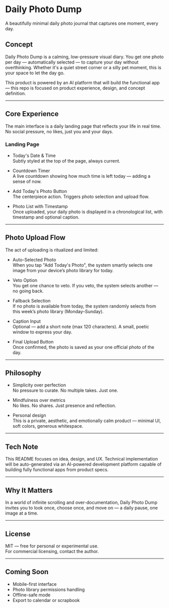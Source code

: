 # Daily Photo Dump

A beautifully minimal daily photo journal that captures one moment, every day.

## Concept

Daily Photo Dump is a calming, low-pressure visual diary. You get one photo per day — automatically selected — to capture your day without overthinking. Whether it's a quiet street corner or a silly pet moment, this is your space to let the day go.

This product is powered by an AI platform that will build the functional app — this repo is focused on product experience, design, and concept definition.

---

## Core Experience

The main interface is a daily landing page that reflects your life in real time. No social pressure, no likes, just you and your days.

### Landing Page

- Today's Date & Time  
  Subtly styled at the top of the page, always current.

- Countdown Timer  
  A live countdown showing how much time is left today — adding a sense of now.

- Add Today's Photo Button  
  The centerpiece action. Triggers photo selection and upload flow.

- Photo List with Timestamp  
  Once uploaded, your daily photo is displayed in a chronological list, with timestamp and optional caption.

---

## Photo Upload Flow

The act of uploading is ritualized and limited:

- Auto-Selected Photo  
  When you tap "Add Today's Photo", the system smartly selects one image from your device’s photo library for today.

- Veto Option  
  You get one chance to veto. If you veto, the system selects another — no going back.

- Fallback Selection  
  If no photo is available from today, the system randomly selects from this week’s photo library (Monday–Sunday).

- Caption Input  
  Optional — add a short note (max 120 characters). A small, poetic window to express your day.

- Final Upload Button  
  Once confirmed, the photo is saved as your one official photo of the day.

---

## Philosophy

- Simplicity over perfection  
  No pressure to curate. No multiple takes. Just one.

- Mindfulness over metrics  
  No likes. No shares. Just presence and reflection.

- Personal design  
  This is a private, aesthetic, and emotionally calm product — minimal UI, soft colors, generous whitespace.

---

## Tech Note

This README focuses on idea, design, and UX. Technical implementation will be auto-generated via an AI-powered development platform capable of building fully functional apps from product specs.

---

## Why It Matters

In a world of infinite scrolling and over-documentation, Daily Photo Dump invites you to look once, choose once, and move on — a daily pause, one image at a time.

---

## License

MIT — free for personal or experimental use.  
For commercial licensing, contact the author.

---

## Coming Soon

- Mobile-first interface  
- Photo library permissions handling  
- Offline-safe mode  
- Export to calendar or scrapbook
